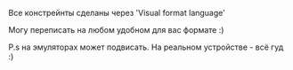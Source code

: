 Все констрейнты сделаны через 'Visual format language' 

Могу переписать на любом удобном для вас формате :)

P.s  на эмуляторах может подвисать. На реальном устройстве - всё гуд :)
